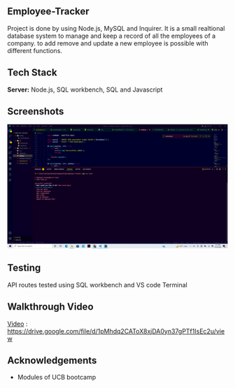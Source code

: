 ## Employee-Tracker
Project is done by using Node.js, MySQL and Inquirer. It is a small realtional database system to manage and keep a record of all the employees of a company. to add remove and update a new employee is possible with different functions.

## Tech Stack

**Server:** Node.js, SQL workbench, SQL and Javascript


## Screenshots

![App Screenshot](https://raw.githubusercontent.com/Sufiyan11919/Employee-Tracker/main/Screenshots/Screenshot%20(222).png)



## Testing
API routes tested using SQL workbench and VS code Terminal

## Walkthrough Video
[Video](https://drive.google.com/file/d/1pMhdq2CAToX8xjDA0yn37gPTf1IsEc2u/view) : https://drive.google.com/file/d/1pMhdq2CAToX8xjDA0yn37gPTf1IsEc2u/view


## Acknowledgements
- Modules of UCB bootcamp
